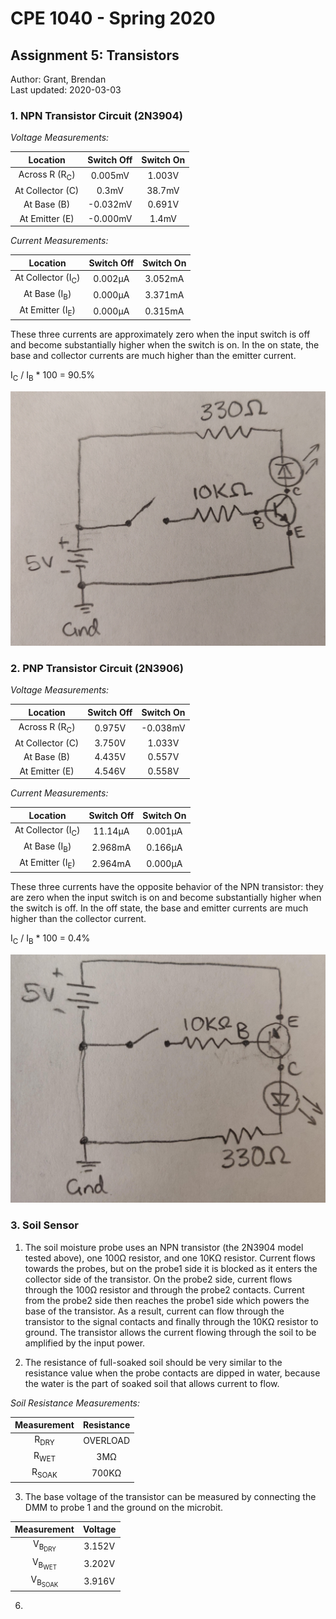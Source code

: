 # CPE 1040 - Spring 2020

## Assignment 5: Transistors

Author: Grant, Brendan  
Last updated: 2020-03-03  

### 1. NPN Transistor Circuit (2N3904)

*Voltage Measurements:*

| Location      | Switch Off    | Switch On  |
|:-------------:|:-------------:|:----------:|
| Across R (R<sub>C</sub>)     | 0.005mV       | 1.003V     |
| At Collector (C) | 0.3mV         | 38.7mV     |
| At Base (B)      | -0.032mV      | 0.691V     |
| At Emitter (E)   | -0.000mV      | 1.4mV      |


*Current Measurements:*

| Location      | Switch Off    | Switch On  |
|:-------------:|:-------------:|:----------:|
| At Collector (I<sub>C</sub>)  | 0.002µA       | 3.052mA    |
| At Base (I<sub>B</sub>)      | 0.000µA       | 3.371mA    |
| At Emitter (I<sub>E</sub>)   | 0.000µA       | 0.315mA    |

These three currents are approximately zero when the input switch is off and become substantially higher when the switch is on. In the on state, the base and collector currents are much higher than the emitter current.

I<sub>C</sub> / I<sub>B</sub> * 100 = 90.5%

![alt text](images/npn-diagram.jpg "NPN Circuit Diagram")

### 2. PNP Transistor Circuit (2N3906)

*Voltage Measurements:*

| Location      | Switch Off    | Switch On  |
|:-------------:|:-------------:|:----------:|
| Across R (R<sub>C</sub>)     | 0.975V        | -0.038mV   |
| At Collector (C) | 3.750V        | 1.033V     |
| At Base (B)      | 4.435V        | 0.557V     |
| At Emitter (E)   | 4.546V        | 0.558V     |


*Current Measurements:*

| Location      | Switch Off    | Switch On  |
|:-------------:|:-------------:|:----------:|
| At Collector (I<sub>C</sub>) | 11.14µA       | 0.001µA    |
| At Base (I<sub>B</sub>)      | 2.968mA       | 0.166µA    |
| At Emitter (I<sub>E</sub>)   | 2.964mA       | 0.000µA    |

These three currents have the opposite behavior of the NPN transistor: they are zero when the input switch is on and become substantially higher when the switch is off. In the off state, the base and emitter currents are much higher than the collector current.

I<sub>C</sub> / I<sub>B</sub> * 100 = 0.4%

![alt text](images/pnp-diagram.jpg "PNP Circuit Diagram")

### 3. Soil Sensor

1. The soil moisture probe uses an NPN transistor (the 2N3904 model tested above), one 100Ω resistor, and one 10KΩ resistor. Current flows towards the probes, but on the probe1 side it is blocked as it enters the collector side of the transistor. On the probe2 side, current flows through the 100Ω resistor and through the probe2 contacts. Current from the probe2 side then reaches the probe1 side which powers the base of the transistor. As a result, current can flow through the transistor to the signal contacts and finally through the 10KΩ resistor to ground. The transistor allows the current flowing through the soil to be amplified by the input power.

2. The resistance of full-soaked soil should be very similar to the resistance value when the probe contacts are dipped in water, because the water is the part of soaked soil that allows current to flow.

*Soil Resistance Measurements:*

| Measurement | Resistance    |
|:-------------:|:-------------:|
| R<sub>DRY</sub> | OVERLOAD |
| R<sub>WET</sub> | 3MΩ |
| R<sub>SOAK</sub> | 700KΩ |

3. The base voltage of the transistor can be measured by connecting the DMM to probe 1 and the ground on the microbit.

| Measurement | Voltage    |
|:-------------:|:-------------:|
| V<sub>B<sub>DRY</sub></sub> | 3.152V |
| V<sub>B<sub>WET</sub></sub> | 3.202V |
| V<sub>B<sub>SOAK</sub></sub> | 3.916V |

6.
